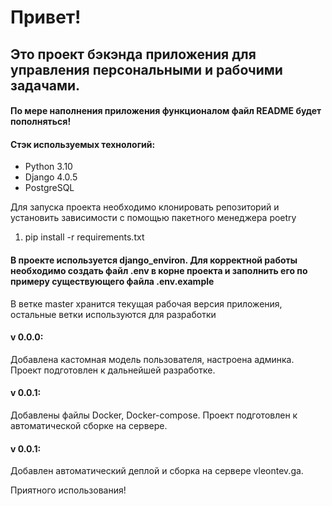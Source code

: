# Привет!

## Это проект бэкэнда приложения для управления персональными и рабочими задачами.

#### По мере наполнения приложения функционалом файл README будет пополняться!

#### Стэк используемых технологий:

* Python 3.10
* Django 4.0.5
* PostgreSQL

Для запуска проекта необходимо клонировать репозиторий и установить зависимости с помощью пакетного менеджера poetry

1. pip install -r requirements.txt

#### В проекте используется django_environ. Для корректной работы необходимо создать файл .env в корне проекта и заполнить его по примеру существующего файла .env.example

В ветке master хранится текущая рабочая версия приложения, остальные ветки используются для разработки

#### v 0.0.0:

Добавлена кастомная модель пользователя, настроена админка. Проект подготовлен к дальнейшей разработке.

#### v 0.0.1:

Добавлены файлы Docker, Docker-compose. Проект подготовлен к автоматической сборке на сервере.

#### v 0.0.1:

Добавлен автоматический деплой и сборка на сервере vleontev.ga.

Приятного использования!
